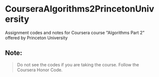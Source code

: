 # CourseraAlgorithms2PrincetonUniversity
Assignment codes and notes for Coursera course "Algorithms Part 2" offered by Princeton University

## Note:
> Do not see the codes if you are taking the course. Follow the Coursera Honor Code.
